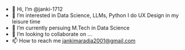 - 👋 Hi, I’m @janki-1712
- 👀 I’m interested in Data Science, LLMs, Python I do UX Design in my leisure time
- 🌱 I’m currently persuing M.Tech in Data Science
- 💞️ I’m looking to collaborate on ...
- 📫 How to reach me jankimaradia2001@gmail.com

<!---
janki-1712/janki-1712 is a ✨ special ✨ repository because its `README.md` (this file) appears on your GitHub profile.
You can click the Preview link to take a look at your changes.
--->

